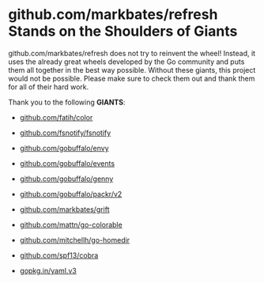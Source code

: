 # github.com/markbates/refresh Stands on the Shoulders of Giants

github.com/markbates/refresh does not try to reinvent the wheel! Instead, it uses the already great wheels developed by the Go community and puts them all together in the best way possible. Without these giants, this project would not be possible. Please make sure to check them out and thank them for all of their hard work.

Thank you to the following **GIANTS**:

- [github.com/fatih/color](https://godoc.org/github.com/fatih/color)

- [github.com/fsnotify/fsnotify](https://godoc.org/github.com/fsnotify/fsnotify)

- [github.com/gobuffalo/envy](https://godoc.org/github.com/gobuffalo/envy)

- [github.com/gobuffalo/events](https://godoc.org/github.com/gobuffalo/events)

- [github.com/gobuffalo/genny](https://godoc.org/github.com/gobuffalo/genny)

- [github.com/gobuffalo/packr/v2](https://godoc.org/github.com/gobuffalo/packr/v2)

- [github.com/markbates/grift](https://godoc.org/github.com/markbates/grift)

- [github.com/mattn/go-colorable](https://godoc.org/github.com/mattn/go-colorable)

- [github.com/mitchellh/go-homedir](https://godoc.org/github.com/mitchellh/go-homedir)

- [github.com/spf13/cobra](https://godoc.org/github.com/spf13/cobra)

- [gopkg.in/yaml.v3](https://godoc.org/gopkg.in/yaml.v3)
